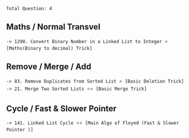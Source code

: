 
`Total Question: 4`

## Maths / Normal Transvel
```
-> 1290. Convert Binary Number in a Linked List to Integer ⭐ [Maths(Binary to decimal) Trick]
``` 


## Remove / Merge / Add 
```
-> 83. Remove Duplicates from Sorted List ⭐ [Basic Deletion Trick]
-> 21. Merge Two Sorted Lists ⭐⭐ [Basic Merge Trick]
```


## Cycle / Fast & Slower Pointer 
```
-> 141. Linked List Cycle ⭐⭐ [Main Algo of Floyed (Fast & Slower Pointer )]
```
